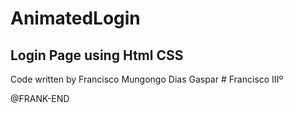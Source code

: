 # AnimatedLogin

## Login Page using Html CSS

Code written by Francisco Mungongo Dias Gaspar # Francisco IIIº

@FRANK-END
